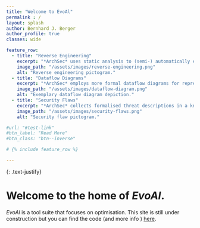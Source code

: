 ```yaml
---
title: "Welcome to EvoAl"
permalink : /
layout: splash
author: Bernhard J. Berger
author_profile: true
classes: wide

feature_row:
  - title: "Reverse Engineering"
    excerpt: "*ArchSec* uses static analysis to (semi-) automatically extended dataflow diagrams of existing software systems, making it easier to start architectural risk analysis for existing systems. Furthermore, the extracted extended dataflow diagram reflects the actual system, and there is no gap between the planned architecture and the implemented one."
    image_path: "/assets/images/reverse-engineering.png"
    alt: "Reverse engineering pictogram."
  - title: "Dataflow Diagrams"
    excerpt: "*ArchSec* employs more formal dataflow diagrams for representing architectural views of software systems. The core of these extended dataflow diagrams is its extensible schema, allowing them to define new node and edge types and specify implied attributes of such types."
    image_path: "/assets/images/dataflow-diagram.png"
    alt: "Exemplary dataflow diagram depiction."
  - title: "Security Flaws"
    excerpt: "*ArchSec* collects formalised threat descriptions in a knowledge base and automatically detects these threats in extended dataflow diagrams. The knowledge base allows non-security experts to use architectural risk analysis. Still, it offers advantages for security experts since not all security experts know all aspects of security equally well."
    image_path: "/assets/images/security-flaws.png"
    alt: "Security flaw pictogram."

#url: "#test-link"
#btn_label: "Read More"
#btn_class: "btn--inverse"

# {% include feature_row %}

---
```


{: .text-justify}

# Welcome to the home of *EvoAl*.

*EvoAl* is a tool suite that focuses on optimisation. This site is still under construction but you
can find the code (and more info ) [here](https://gitlab.informatik.uni-bremen.de/evoal/source/evoal-core).

